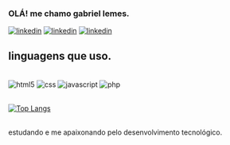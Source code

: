 ### OLÁ! me chamo gabriel lemes.

[![linkedin](https://img.shields.io/badge/LinkedIn-0077B5?style=for-the-badge&logo=linkedin&logoColor=white)](https://www.linkedin.com/in/gabriel-lemes-conf01/)
[![linkedin](https://img.shields.io/badge/Instagram-E4405F?style=for-the-badge&logo=instagram&logoColor=white)](https://www.instagram.com/gabr_lemes/)
[![linkedin](https://img.shields.io/badge/GitHub-100000?style=for-the-badge&logo=github&logoColor=white)](https://github.com/Gabrlemes)


## linguagens que uso.

<div style="display: inline_block"><br/>
 <img align="center" alt="html5" src="https://img.shields.io/badge/HTML5-E34F26?style=for-the-badge&logo=html5&logoColor=white" />
 <img align="center" alt="css" src="https://img.shields.io/badge/CSS3-1572B6?style=for-the-badge&logo=css3&logoColor=white" />
 <img align="center" alt="javascript" src="https://img.shields.io/badge/JavaScript-F7DF1E?style=for-the-badge&logo=javascript&logoColor=black" />
 <img align="center" alt="php" src="https://img.shields.io/badge/PHP-777BB4?style=for-the-badge&logo=php&logoColor=white" />
 

 </div> 

<br> [![Top Langs](https://github-readme-stats.vercel.app/api/top-langs/?username=Gabrlemes&layout=compact)](https://github.com/Gabrlemes/github-readme-stats)

<br>
estudando e me apaixonando pelo desenvolvimento tecnológico.
